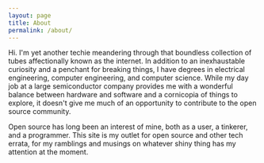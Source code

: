 ```yaml
---
layout: page
title: About
permalink: /about/
---
```

Hi. I'm yet another techie meandering through that boundless collection of 
tubes affectionally known as the internet. In addition to an inexhaustable
curiosity and a penchant for breaking things, I have degrees in electrical 
engineering, computer engineering, and computer science. 
While my day job at a large semiconductor company provides me with a 
wonderful balance between hardware and software and a cornicopia of things to
explore, it doesn't give me much of an opportunity to contribute to the open 
source community. 

Open source has long been an interest of mine, both as a user, a tinkerer,
and a programmer. This site is my outlet for open source and other tech errata,
for my ramblings and musings on whatever shiny thing has my attention at
the moment.
